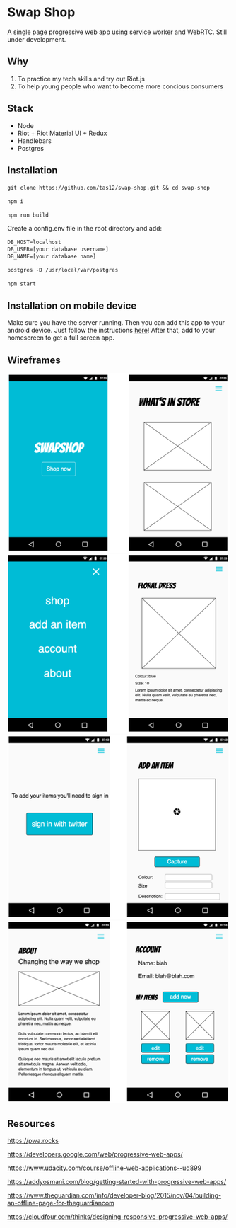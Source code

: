 # Swap Shop

A single page progressive web app using service worker and WebRTC. Still under development.

## Why
1. To practice my tech skills and try out Riot.js
2. To help young people who want to become more concious consumers

## Stack

+ Node
+ Riot + Riot Material UI + Redux
+ Handlebars
+ Postgres

## Installation

`git clone https://github.com/tas12/swap-shop.git && cd swap-shop`

`npm i`

`npm run build`

Create a config.env file in the root directory and add:
```
DB_HOST=localhost
DB_USER=[your database username]
DB_NAME=[your database name]
```

`postgres -D /usr/local/var/postgres`

`npm start`

## Installation on mobile device

Make sure you have the server running. Then you can add this app to your android device. Just follow the instructions [here](https://developers.google.com/web/tools/chrome-devtools/remote-debugging/)! After that, add to your homescreen to get a full screen app.


## Wireframes

![](wireframes/wireframes-1.png)
![](wireframes/wireframes-2.png)
![](wireframes/wireframes-3.png)
![](wireframes/wireframes-4.png)

## Resources

https://pwa.rocks

https://developers.google.com/web/progressive-web-apps/

https://www.udacity.com/course/offline-web-applications--ud899

https://addyosmani.com/blog/getting-started-with-progressive-web-apps/

https://www.theguardian.com/info/developer-blog/2015/nov/04/building-an-offline-page-for-theguardiancom

https://cloudfour.com/thinks/designing-responsive-progressive-web-apps/

